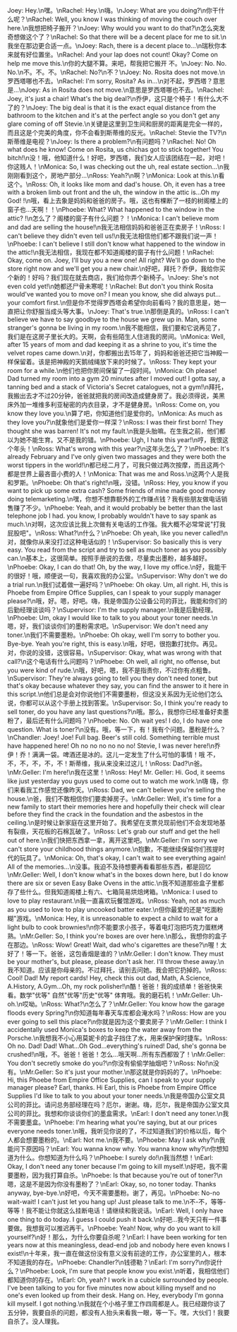 Joey: Hey.\n嘿。\nRachel: Hey.\n嗨。\nJoey: What are you doing?\n你干什么呢？\nRachel: Well, you know I was thinking of moving the couch over here.\n我想把椅子搬开？\nJoey: Why would you want to do that?\n怎么突发奇想做这个了？\nRachel: So that there will be a decent place for me to sit.\n我坐在那边更合适一点。\nJoey: Rach, there is a decent place to…\n瑞秋你本来就有好位置坐。\nRachel: And your lap does not count! Okay? Come on help me move this.\n你的大腿不算。来吧，帮我把它搬开 不。\nJoey: No. No. No.\n不。不。不。\nRachel: No?\n不？\nJoey: No. Rosita does not move.\n罗西塔哪也不去。\nRachel: I'm sorry, Rosita? As in…\n对不起，罗西塔？意思是...\nJoey: As in Rosita does not move.\n意思是罗西塔哪也不去。\nRachel: Joey, it's just a chair! What's the big deal?\n乔伊，这只是个椅子！有什么大不了的？\nJoey: The big deal is that it is the exact equal distance from the bathroom to the kitchen and it's at the perfect angle so you don't get any glare coming of off Stevie.\n关键是这里到卫生间和厨房的距离是完全一样的，而且这是个完美的角度，你不会看到斯蒂维的反光。\nRachel: Stevie the TV?\n斯蒂维是电视？\nJoey: Is there a problem?\n有问题吗？\nRachel: No! Oh what does he know! Come on Rosita, us chichas got to stick together! You bitch!\n没！哦，他知道什么！好吧，罗西塔，我们女人应该团结在一起，对吧！你这贱人！\nMonica: So, I was checking out the uh, real estate section…\n我刚刚看到这个，房地产部分...\nRoss: Yeah?\n啊？\nMonica: Look at this.\n看这个。\nRoss: Oh, it looks like mom and dad's house. Oh, it even has a tree with a broken limb out front and the uh, the window in the attic is…Oh my God! !\n哦，看上去象是妈妈和爸爸的房子。哦，这也有棵断了一枝的树阁楼上的窗子也...天啊！！\nPhoebe: What? What happened to the window in the attic? !\n怎么了？阁楼的窗子有什么问题？！\nMonica: I can't believe mom and dad are selling the house!\n我无法相信妈妈和爸爸正在卖房子！\nRoss: I can't believe they didn't even tell us!\n我无法相信他们都不跟我们说一声！\nPhoebe: I can't believe I still don't know what happened to the window in the attic!\n我无法相信，我现在都不知道阁楼的窗子有什么问题！\nRachel: Okay, come on. Joey, I'll buy you a new one! All right? We'll go down to the store right now and we'll get you a new chair.\n好吧，拜托？乔伊，我给你买个新的！好吗？我们现在就去商店，我们给你弄个新椅子。\nJoey: She's not even cold yet!\n她都还尸骨未寒呢！\nRachel: But don't you think Rosita would've wanted you to move on? I mean you know, she did always put…your comfort first.\n但是你不觉得罗西塔会希望你向前看吗？我的意思是，她一直把让你舒服当成头等大事。\nJoey: That's true.\n那倒是真的。\nRoss: I can't believe we have to say goodbye to the house we grew up in. Man, some stranger's gonna be living in my room.\n我不能相信，我们要和它说再见了，我们是在这房子里长大的。天啊，会有些陌生人住进我的房间。\nMonica: Well, after 15 years of mom and dad keeping it as a shrine to you, it's time the velvet ropes came down.\n对，你都搬出去15年了，妈妈和爸爸还把它当神殿一样保留着。该是把神殿的天鹅绒绳放下来的时候了。\nRoss: They kept your room for a while.\n他们也把你房间保留了一段时间。\nMonica: Oh please! Dad turned my room into a gym 20 minutes after I moved out! I gotta say, a tanning bed and a stack of Victoria's Secret catalogues, not a gym!\n拜托，我搬出去才不过20分钟，爸爸就把我的房间改造成健身房了。我必须得说，美黑床外加一堆维多利亚秘密的内衣目录，才不是健身房。\nRoss: Come on, you know they love you.\n算了吧，你知道他们是爱你的。\nMonica: As much as they love you?\n就象他们是爱你一样深？\nRoss: I was their first born! They thought she was barren! It's not my fault.\n我是头胎嘛。在生我之前，他们都以为她不能生育。又不是我的错。\nPhoebe: Ugh, I hate this year!\n哼，我恨这个年头！\nRoss: What's wrong with this year?\n这年头怎么了？\nPhoebe: It's already February and I've only given two massages and they were both the worst tippers in the world!\n都已经二月了，可我只做过两次按摩，而且这两个都是世界上最吝啬小费的人！\nMonica: That was me and Ross.\n这两个人是我和罗斯。\nPhoebe: Oh that's right!\n哦，没错。\nRoss: Hey, you know if you want to pick up some extra cash? Some friends of mine made good money doing telemarketing.\n嘿，你想不想靠额外的工作赚点钱？我有些朋友做电话销售赚了不少。\nPhoebe: Yeah, and it would probably be better than the last telephone job I had. you know, I probably wouldn't have to say spank as much.\n对啊，这次应该比我上次做有关电话的工作强。我大概不必常常说"打我屁股吧"。\nRoss: What?\n什么？\nPhoebe: Oh yeah, like you never called!\n对，就像你从来没打过这种电话似的！\nSupervisor: So basically this is very easy. You read from the script and try to sell as much toner as you possibly can.\n基本上，这很简单。按照手册说的去做，尽量卖出墨粉，越多越好。\nPhoebe: Okay, I can do that! Oh, by the way, I love my office.\n好，我能干的很好！哦，顺便说一句，我喜欢我的办公室。\nSupervisor: Why don't we do a trial run.\n我们试着做一遍好吗？\nPhoebe: Oh okay. Um, all right. Hi, this is Phoebe from Empire Office Supplies, can I speak to your supply manager please?\n哦，好。嗯，好吧。嗨，我是帝国办公设备公司的菲比，我能和你们的后勤经理谈谈吗？\nSupervisor: I'm the supply manager.\n我是后勤经理。\nPhoebe: Um, okay I would like to talk to you about your toner needs.\n嗯，好，我们谈谈你们的墨粉需求吧。\nSupervisor: We don't need any toner.\n我们不需要墨粉。\nPhoebe: Oh okay, well I'm sorry to bother you. Bye-bye. Yeah you're right, this is easy.\n哦，好吧，很抱歉打扰你。再见。对，你说的没错，这很容易。\nSupervisor: Okay, what was wrong with that call?\n这个电话有什么问题吗？\nPhoebe: Oh well, all right, no offense, but you were kind of rude.\n哦，好吧，嗯，我不是指责你，不过你有点粗鲁。\nSupervisor: They're always going to tell you they don't need toner, but that's okay because whatever they say, you can find the answer to it here in this script.\n他们总是会对你说他们不需要墨粉，但这没关系因为无论他们怎么说，你都可以从这个手册上找到答案。\nSupervisor: So, I think you're ready to sell toner, do you have any last questions?\n哦。那么，我想你已经准备好卖墨粉了，最后还有什么问题吗？\nPhoebe: No. Oh wait yes! I do, I do have one question. What is toner?\n没有。哦，等一下，有！我有个问题。墨粉是什么？\nChandler: Joey! Joe! Full bag. Beer's still cold. Something terrible must have happened here! Oh no no no no no no! Stevie, I was never here!\n乔伊！乔！满满一袋。啤酒还是冰的。这儿一定发生了什么可怕的事情！哦 不，不，不，不，不，不！斯蒂维，我从来没来过这儿！\nRoss: Dad?\n爸。\nMr.Geller: I'm here!\n我在这里！\nRoss: Hey! Mr. Geller: Hi. God, it seems like just yesterday you guys used to come out to watch me work.\n嗨 嗨，你们来看我工作感觉还像昨天。\nRoss: Dad, we can't believe you're selling the house.\n爸，我们不敢相信你们要卖掉房子。\nMr.Geller: Well, it's time for a new family to start their memories here and hopefully their check will clear before they find the crack in the foundation and the asbestos in the ceiling.\n是时候让新家庭在这里开始了。我希望在支票兑现前他们不会发现地基有裂痕，天花板的石棉瓦破了。\nRoss: Let's grab our stuff and get the hell out of here.\n我们快把东西拿一拿，离开这里吧。\nMr.Geller: I'm sorry we can't store your childhood things anymore.\n抱歉，不能继续保留你们孩提时代的玩具了。\nMonica: Oh, that's okay, I can't wait to see everything again! All of the memories…\n没事。我迫不及待想要再看看那些东西，都是回忆\nMr.Geller: Well, I don't know what's in the boxes down here, but I do know there are six or seven Easy Bake Ovens in the attic.\n我不知道那些盒子里都存了些什么。但我知道阁楼上有六、七箱简易烘焙烤箱。\nMonica: I used to love to play restaurant.\n我一直喜欢玩餐馆游戏。\nRoss: Yeah, not as much as you used to love to play uncooked batter eater.\n但你最爱的还是"吃面粉糊"游戏。\nMonica: Hey, it is unreasonable to expect a child to wait for a light bulb to cook brownies!\n你不能要求小孩子，等着电灯泡把巧克力蛋糕烤熟。\nMr.Geller: So, I think you're boxes are over here.\n那么，我想你的盒子在那边。\nRoss: Wow! Great! Wait, dad who's cigarettes are these?\n喔！太好了！等一下。爸爸，这包香烟是谁的？\nMr.Geller: I don't know. They must be your mother's, but please, please don't ask her. I'll throw these away.\n我不知道。应该是你母亲的。不过拜托，请别去问她。我会把它扔掉的。\nRoss: Cool! Dad! My report cards! Hey, check this out dad, Math, A.Science, A.History, A.Gym…Oh, my rock polisher!\n酷！爸爸！我的成绩单！爸爸快来看。数学"优等" 自然"优等"历史"优等" 体育哦。我的磨石机！\nMr.Geller: Uh-oh.\n哎呦。\nRoss: What?\n怎么了？\nMr.Geller: You know how the garage floods every Spring?\n你知道每年春天车库都会淹水吗？\nRoss: How are you ever going to sell this place?\n你就是因为这个要卖房子？\nMr.Geller: I think I accidentally used Monica's boxes to keep the water away from the Porsche.\n我想我不小心用莫妮卡的盒子挡住了水，用来保护保时捷车。\nRoss: Oh no. Dad! Dad! What…Oh God…everything's ruined! Dad, she's gonna be crushed!\n哦，不。爸爸！爸爸！怎么...哦天啊...所有东西都毁了！\nMr.Geller: You don't secretly smoke do you?\n你没有偷偷学抽烟吧？\nRoss: No!\n没有。\nMr.Geller: So it's just your mother.\n那这就是你妈妈的了。\nPhoebe: Hi, this Phoebe from Empire Office Supplies, can I speak to your supply manager please? Earl, thanks. Hi Earl, this is Phoebe from Empire Office Supplies I'd like to talk to you about your toner needs.\n我是帝国办公室文具公司的菲比。请问总务部经理在吗？厄尔，谢谢。嗨，厄尔，我是帝国办公室文具公司的菲比。我想和你谈谈你们的墨盒需求。\nEarl: I don't need any toner.\n我不需要墨盒。\nPhoebe: I'm hearing what you're saying, but at our prices everyone needs toner.\n哦，我听见你说的了，不过知道我们的价格以后，每个人都会想要墨粉的。\nEarl: Not me.\n我不要。\nPhoebe: May I ask why?\n我能问下原因吗？\nEarl: You wanna know why. You wanna know why?\n你想知道为什么。你想知道为什么吗？\nPhoebe: I surely do!\n我当然想！\nEarl: Okay, I don't need any toner because I'm going to kill myself.\n好吧，我不需要墨粉，因为我打算自杀。\nPhoebe: Is that because you're out of toner?\n嗯，这是不是因为你没有墨粉了？\nEarl: Okay, so, no toner today. Thanks anyway, bye-bye.\n好吧，今天不需要墨粉。谢了，再见。\nPhoebe: No-no wait-wait! I can't just let you hang up! Just please talk to me.\n不-不，等等-等等！我不能让你就这么挂断电话！请继续和我说话。\nEarl: Well, I only have one thing to do today. I guess I could push it back.\n好吧...我今天只有一件事要做。我想我可以推迟再干。\nPhoebe: Yeah! Now, why do you want to kill yourself?\n好！那么，为什么你要自杀呢？\nEarl: I have been working for ten years now at this meaningless, dead-end job and nobody here even knows I exist!\n十年来，我一直在做这份没有意义没有前途的工作，办公室里的人，根本不知道我的存在。\nPhoebe: Chandler?\n钱德勒？\nEarl: I'm sorry?\n你说什么？\nPhoebe: Look, l'm sure that people know you exist.\n听着，我相信他们都知道你的存在。\nEarl: Oh, yeah? I work in a cubicle surrounded by people. I've been talking to you for five minutes now about killing myself and no one's even looked up from their desk. Hang on. Hey, everybody l'm gonna kill myself. I got nothing.\n我就在个小格子里工作四周都是人。我已经跟你谈了五分钟，我要自杀的问题，都没有人抬头来看我一眼，等一下。嘿，大伙们！我要自杀了。没人理我。
        